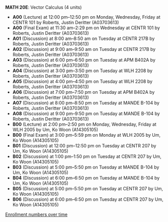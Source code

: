 **MATH 20E**: Vector Calculus (4 units)

- **A00** (Lecture) at 12:00 pm–12:50 pm on Monday, Wednesday, Friday at CENTR 101 by Roberts, Justin Deritter (A03703613)
- **A00** (Final Exam) at 11:30 am–2:29 pm on Wednesday at CENTR 101 by Roberts, Justin Deritter (A03703613)
- **A01** (Discussion) at 8:00 am–8:50 am on Tuesday at CENTR 217B by Roberts, Justin Deritter (A03703613)
- **A02** (Discussion) at 9:00 am–9:50 am on Tuesday at CENTR 217B by Roberts, Justin Deritter (A03703613)
- **A03** (Discussion) at 6:00 pm–6:50 pm on Tuesday at APM B402A by Roberts, Justin Deritter (A03703613)
- **A04** (Discussion) at 3:00 pm–3:50 pm on Tuesday at WLH 2208 by Roberts, Justin Deritter (A03703613)
- **A05** (Discussion) at 4:00 pm–4:50 pm on Tuesday at WLH 2208 by Roberts, Justin Deritter (A03703613)
- **A06** (Discussion) at 7:00 pm–7:50 pm on Tuesday at APM B402A by Roberts, Justin Deritter (A03703613)
- **A07** (Discussion) at 8:00 pm–8:50 pm on Tuesday at MANDE B-104 by Roberts, Justin Deritter (A03703613)
- **A08** (Discussion) at 9:00 pm–9:50 pm on Tuesday at MANDE B-104 by Roberts, Justin Deritter (A03703613)
- **B00** (Lecture) at 2:00 pm–2:50 pm on Monday, Wednesday, Friday at WLH 2005 by Um, Ko Woon (A14305105)
- **B00** (Final Exam) at 3:00 pm–5:59 pm on Monday at WLH 2005 by Um, Ko Woon (A14305105)
- **B01** (Discussion) at 12:00 pm–12:50 pm on Tuesday at CENTR 207 by Um, Ko Woon (A14305105)
- **B02** (Discussion) at 1:00 pm–1:50 pm on Tuesday at CENTR 207 by Um, Ko Woon (A14305105)
- **B03** (Discussion) at 5:00 pm–5:50 pm on Tuesday at MANDE B-104 by Um, Ko Woon (A14305105)
- **B04** (Discussion) at 6:00 pm–6:50 pm on Tuesday at MANDE B-104 by Um, Ko Woon (A14305105)
- **B05** (Discussion) at 5:00 pm–5:50 pm on Tuesday at CENTR 207 by Um, Ko Woon (A14305105)
- **B06** (Discussion) at 6:00 pm–6:50 pm on Tuesday at CENTR 207 by Um, Ko Woon (A14305105)

[Enrollment numbers over time](./MATH20E.tsv)

